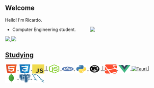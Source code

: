 
<div>
  <h2>Welcome</h2>
Hello! I'm Ricardo.

  <a href="https://www.rteixeira.com.br" target="_blank"><img width="45%" align="right" src="https://i.ibb.co/FBd7JVP/68747470733a2f2f692e6962622e636f2f5933343452534c2f657a6769662d332d3334316335353538616237372e676966.png" target="_blank"></a>
- Computer Engineering student.
</div>

  
<div>
  <a href="https://github.com/Ricardtds">
  <img width="45%" src="https://github-readme-stats.vercel.app/api?username=ricardtds&show_icons=true&theme=merko&include_all_commits=true&count_private=true"/>
  <img width="45%" src="https://github-readme-stats.vercel.app/api/top-langs/?username=ricardtds&layout=compact&langs_count=5&theme=merko"/>
</div>
  
<!-- --- -->
  
## Studying

<div>
  <img align="center" alt="HTML" height="30" width="40" src="https://raw.githubusercontent.com/devicons/devicon/master/icons/html5/html5-original.svg"/>
  <img align="center" alt="CSS" height="30" width="40" src="https://raw.githubusercontent.com/devicons/devicon/master/icons/css3/css3-original.svg"/>
  <img align="center" alt="JS" height="30" width="40" src="https://raw.githubusercontent.com/devicons/devicon/master/icons/javascript/javascript-original.svg"/>
  |
  <img align="center" alt="NodeJs" height="30" width="40" src="https://raw.githubusercontent.com/devicons/devicon/master/icons/nodejs/nodejs-original.svg"/> 
  <img align="center" alt="PHP" height="30" width="40" src="https://raw.githubusercontent.com/devicons/devicon/master/icons/php/php-plain.svg"/>
  <img align="center" alt="Python" height="30" width="40" src="https://raw.githubusercontent.com/devicons/devicon/master/icons/python/python-original.svg"/>
  <img align="center" alt="Rust" height="30" width="40" src="https://raw.githubusercontent.com/devicons/devicon/master/icons/rust/rust-plain.svg"/>
  |
  <img align="center" alt="Laravel" height="30" width="40" src="https://raw.githubusercontent.com/devicons/devicon/master/icons/laravel/laravel-plain.svg"/>
  <img align="center" alt="Vue" height="30" width="40" src="https://raw.githubusercontent.com/devicons/devicon/master/icons/vuejs/vuejs-original.svg"/>
  <img align="center" alt="Tauri" height="30" width="40" src="https://raw.githubusercontent.com/tauri-apps/tauri/dev/app-icon.png"/>
  |
  <img align="center" alt="MongoDB" height="30" width="40" src="https://raw.githubusercontent.com/devicons/devicon/master/icons/mongodb/mongodb-original.svg"/>
  <img align="center" alt="PostgreSQL" height="30" width="40" src="https://raw.githubusercontent.com/devicons/devicon/master/icons/postgresql/postgresql-plain.svg"/>
  <img align="center" alt="MySQL" height="30" width="40" src="https://raw.githubusercontent.com/devicons/devicon/master/icons/mysql/mysql-plain.svg"/>
</div>
